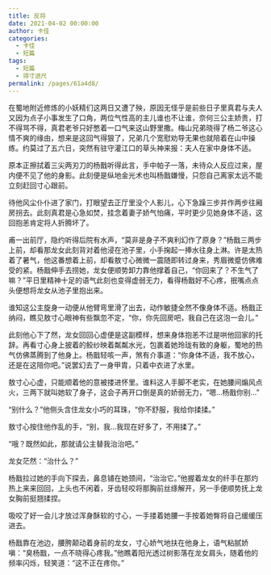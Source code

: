 ```yaml
---
title: 反将
date: 2021-04-02 00:00:00
author: 卡佳
categories: 
  - 卡佳
  - 短篇
tags: 
  - 短篇
  - 得寸进尺
permalink: /pages/61a4d8/
---
```


在蜀地附近修炼的小妖精们这两日又遭了殃，原因无怪乎是前些日子里真君与夫人又因为点子小事发生了口角，两位气性高的主儿谁也不让谁，奈何三公主娇贵，打不得骂不得，真君老爷只好憋着一口气来这山野里撒。梅山兄弟晓得了杨二爷这心情不爽的缘由，想来是这回气得狠了，兄弟几个宽慰劝导无果也就陪着在山中操练。约莫过了五六日，突然有驻守灌江口的草头神来报：夫人在家中身体不适。

<!-- more -->

原本正擦拭着三尖两刃刀的杨戬听得此言，手中帕子一落，未待众人反应过来，屋内便不见了他的身影。此刻便是纵地金光术也叫杨戬嫌慢，只怨自己离家太远不能立刻赶回寸心跟前。

待他风尘仆仆进了家门，打眼望去正厅里没个人影儿，心下急躁三步并作两步往厢房拐去。此刻真君是心急如焚，挂念着妻子娇气怕痛，平时更少见她身体不适，这回抱恙肯定将人折腾坏了。

甫一出前厅，隐约听得后院有水声，“莫非是身子不爽利幻作了原身？”杨戬三两步上前，却看那龙女此刻背对着他浸在池子里，小手掬起一捧水往身上淋。许是太热着了暑气，他这番想着上前，却看敖寸心微微一震随即转过身来，秀眉微蹙仿佛难受的紧。杨戬伸手去捞她，龙女便顺势卸力靠他撑着自己，“你回来了？不生气了嘛？”平日里精神十足的语气此刻也变得虚弱无力，看得杨戬好不心疼，抿嘴点点头便想将龙女从池子里抱出来。

谁知这公主旋身一动便从他臂弯里滑了出去，动作敏捷全然不像身体不适。杨戬正纳闷，瞧见敖寸心眼神有些飘忽不定，“你，你先回房吧，我自己在这泡一会儿。”

此刻他心下了然，龙女回回心虚便是这副模样，想来身体抱恙不过是哄他回家的托辞。再看寸心身上披着的鲛纱映着粼粼水光，包裹着她玲珑有致的身躯，蜀地的热气仿佛蒸腾到了他身上。杨戬轻咳一声，煞有介事道：“你身体不适，我不放心，还是在这陪你吧。”说罢幻去了一身甲胄，只着中衣进了水里。

敖寸心心虚，只能顺着他的意被搂进怀里。谁料这人手脚不老实，在她腰间煽风点火，三两下就叫她软了身子，这会子再开口倒是真的娇弱无力，“嗯…杨戬你别…”

“别什么？”他侧头含住龙女小巧的耳珠，“你不舒服，我给你揉揉。”

敖寸心按住他作乱的手，“别，我…我现在好多了，不用揉了。”

“哦？既然如此，那就请公主替我治治吧。”

龙女茫然：“治什么？”

杨戬拉过她的手向下探去，鼻息铺在她颈间，“治治它。”他握着龙女的纤手在那灼热上来来回回，上头也不闲着，牙齿轻咬将那胸前丝绦解开，另一手便顺势抚上龙女胸前挺翘揉捏。

吸咬了好一会儿才放过浑身酥软的寸心，一手搂着她腰一手按着她臀将自己缓缓压进去。

杨戬靠在池边，腰胯颠动着身前的龙女，寸心娇气地扶在他身上，语气粘腻娇嗔：“臭杨戬，一点不晓得心疼我。”他瞧着阳光透过树影落在龙女肩头，随着他的频率闪烁，轻笑道：“这不正在疼你。”​​​​
